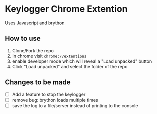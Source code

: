 # Keylogger Chrome Extention
Uses Javascript and [brython](https://brython.info/)

## How to use
1. Clone/Fork the repo
2. In chrome visit `chrome://extentions`
3. enable developer mode which will reveal a "Load unpacked" button
4. Click "Load unpacked" and select the folder of the repo

## Changes to be made
- [ ] Add a feature to stop the keylogger
- [ ] remove bug: brython loads multiple times
- [ ] save the log to a file/server instead of printing to the console